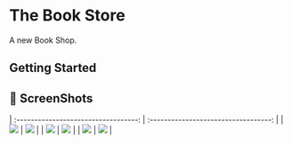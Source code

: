 # The Book Store

A new Book Shop.

## Getting Started

## 📸 ScreenShots

| :----------------------------------: | :----------------------------------: |
| ![](<img src="images/1.png">) | ![](<img src="images/2.png">) |
| ![](<img src="images/3.png">) | ![](<img src="images/4.png">) |
| ![](<img src="images/5.png">) | ![](<img src="images/6.png">) |
